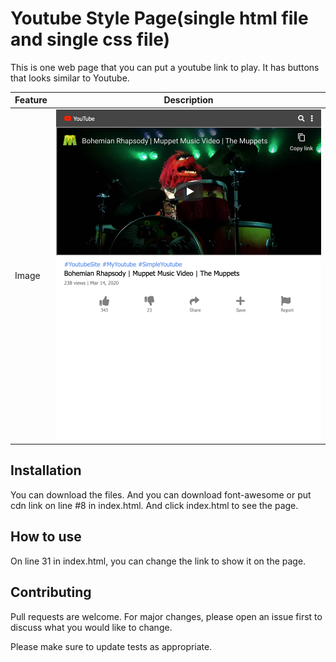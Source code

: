 

# Youtube Style Page(single html file and single css file)

This is one web page that you can put a youtube link to play. It has buttons that looks similar to Youtube.

| Feature | Description |
| ----- | ----------- |
|  Image | ![image description](https://github.com/rebeccachoo/youtube-style/blob/main/FireShot%20Capture%20726%20-%20Youtube%20-%20127.0.0.1.png?raw=true)       |


## Installation

You can download the files. And you can download font-awesome or put cdn link on line #8 in index.html. And click index.html to see the page.

## How to use
On line 31 in index.html, you can change the link to show it on the page.

## Contributing
Pull requests are welcome. For major changes, please open an issue first to discuss what you would like to change.

Please make sure to update tests as appropriate. 
